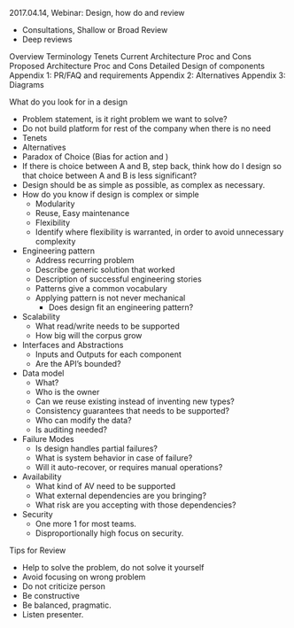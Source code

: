 2017.04.14, Webinar: Design, how do and review

- Consultations, Shallow or Broad Review
- Deep reviews

Overview
Terminology
Tenets
Current Architecture Proc and Cons
Proposed Architecture Proc and Cons
Detailed Design of components
Appendix 1: PR/FAQ and requirements
Appendix 2: Alternatives
Appendix 3: Diagrams

What do you look for in a design
- Problem statement, is it right problem we want to solve?
- Do not build platform for rest of the company when there is no need
- Tenets
- Alternatives
- Paradox of Choice (Bias for action and )
- If there is choice between A and B, step back, think how do I design so that choice between A and B is less significant?
- Design should be as simple as possible, as complex as necessary.
- How do you know if design is complex or simple
    - Modularity
    - Reuse, Easy maintenance
    - Flexibility
    - Identify where flexibility is warranted, in order to avoid unnecessary complexity
- Engineering pattern
    - Address recurring problem
    - Describe generic solution that worked
    - Description of successful engineering stories
    - Patterns give a common vocabulary
    - Applying pattern is not never mechanical
        - Does design fit an engineering pattern?
- Scalability
    - What read/write needs to be supported
    - How big will the corpus grow
- Interfaces and Abstractions
    - Inputs and Outputs for each component
    - Are the API’s bounded?
- Data model
    - What?
    - Who is the owner
    - Can we reuse existing instead of inventing new types?
    - Consistency guarantees that needs to be supported?
    - Who can modify the data?
    - Is auditing needed?
- Failure Modes
    - Is design handles partial failures?
    - What is system behavior in case of failure?
    - Will it auto-recover, or requires manual operations?
- Availability
    - What kind of AV need to be supported
    - What external dependencies are you bringing?
    - What risk are you accepting with those dependencies?
- Security
    - One more 1 for most teams.
    - Disproportionally high focus on security.

Tips for Review
- Help to solve the problem, do not solve it yourself
- Avoid focusing on wrong problem
- Do not criticize person
- Be constructive
- Be balanced, pragmatic.
- Listen presenter.
